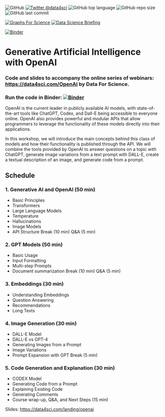 ![GitHub](https://img.shields.io/github/license/DataForScience/OpenAI)
[![Twitter @data4sci](https://img.shields.io/twitter/follow/data4sci)](https://twitter.com/intent/follow?screen_name=data4sci)
![GitHub top language](https://img.shields.io/github/languages/top/DataForScience/OpenAI)
![GitHub repo size](https://img.shields.io/github/repo-size/DataForScience/OpenAI)
![GitHub last commit](https://img.shields.io/github/last-commit/DataForScience/OpenAI)

[![Graphs For Science](https://img.shields.io/badge/Graphs_For_Science-Subscribe-blue)](https://graphs4sci.substack.com/)
	[![Data Science Briefing](https://img.shields.io/badge/Sunday_Briefing-Subscribe-blue)](https://data4science.ck.page/a63d4cc8d9)


[![Binder](https://mybinder.org/badge_logo.svg)](https://mybinder.org/v2/gh/DataForScience/AdvancedNLP/master)



# Generative Artificial Intelligence with OpenAI

### Code and slides to accompany the online series of webinars: https://data4sci.com/OpenAI by Data For Science.

### Run the code in Binder: [![Binder](https://mybinder.org/badge_logo.svg)](https://mybinder.org/v2/gh/DataForScience/OpenAI/master)

OpenAI is the current leader in publicly available AI models, with state-of-the-art tools like ChatGPT, Codex, and Dall-E being accessible to everyone online. OpenAI also provides powerful and modular APIs that allow programmers to leverage the functionality of these models directly into their applications.

In this workshop, we will introduce the main concepts behind this class of models and how their functionality is published through the API. We will combine the tools provided by OpenAI to answer questions on a topic with ChatGPT, generate image variations from a text prompt with DALL-E, create a textual description of an image, and generate code from a prompt.

## Schedule
### 1. Generative AI and OpenAI (50 min)
- Basic Principles
- Transformers
- Large Language Models
- Temperature
- Hallucinations
- Image Models
- API Structure
Break (10 min)
Q&A (5 min)

### 2. GPT Models (50 min)
- Basic Usage
- Input Formatting
- Multi-step Prompts
- Document summarization
Break (10 min)
Q&A (5 min)

### 3. Embeddings (30 min)
- Understanding Embeddings
- Question Answering
- Recommendations
- Long Texts

### 4. Image Generation (30 min)
- DALL-E Model
- DALL-E vs GPT-4
- Generating Images from a Prompt
- Image Variations
- Prompt Expansion with GPT
Break (5 min)

### 5. Code Generation and Explanation (30 min)
- CODEX Model
- Generating Code from a Prompt
- Explaining Existing Code
- Generating Comments
- Course wrap-up, Q&A, and Next Steps (15 min)

Slides: https://data4sci.com/landing/openai